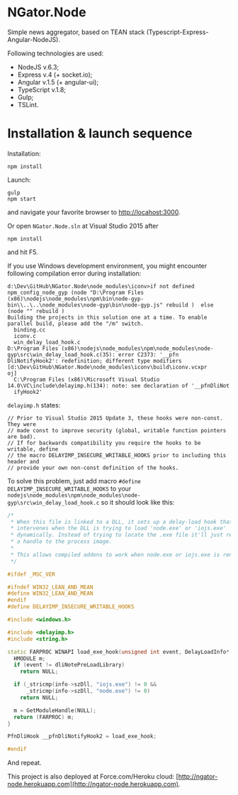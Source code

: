 NGator.Node
=====
Simple news aggregator, based on TEAN stack (Typescript-Express-Angular-NodeJS).

Following technologies are used:

- NodeJS v.6.3;
- Express v.4 (+ socket.io);
- Angular v.1.5 (+ angular-ui);
- TypeScript v.1.8;
- Gulp;
- TSLint.

Installation & launch sequence
=====

####
Installation:
```
npm install
```
Launch: 
```
gulp
npm start
```
and navigate your favorite browser to [http://locahost:3000](http://locahost:3000).

Or open `NGator.Node.sln` at Visual Studio 2015 after 
```
npm install
```
and hit F5.

If you use Windows development environment, you might encounter following compilation error during installation: 
```
d:\Dev\GitHub\NGator.Node\node_modules\iconv>if not defined npm_config_node_gyp (node "D:\Program Files (x86)\nodejs\node_modules\npm\bin\node-gyp-bin\\..\..\node_modules\node-gyp\bin\node-gyp.js" rebuild )  else (node "" rebuild )
Building the projects in this solution one at a time. To enable parallel build, please add the "/m" switch.
  binding.cc
  iconv.c
  win_delay_load_hook.c
D:\Program Files (x86)\nodejs\node_modules\npm\node_modules\node-gyp\src\win_delay_load_hook.c(35): error C2373: '__pfn
DliNotifyHook2': redefinition; different type modifiers [d:\Dev\GitHub\NGator.Node\node_modules\iconv\build\iconv.vcxpr
oj]
  C:\Program Files (x86)\Microsoft Visual Studio 14.0\VC\include\delayimp.h(134): note: see declaration of '__pfnDliNot
  ifyHook2'
```
```delayimp.h``` states:
```
// Prior to Visual Studio 2015 Update 3, these hooks were non-const.  They were
// made const to improve security (global, writable function pointers are bad).
// If for backwards compatibility you require the hooks to be writable, define
// the macro DELAYIMP_INSECURE_WRITABLE_HOOKS prior to including this header and
// provide your own non-const definition of the hooks.
```
To solve this problem, just add macro ```#define DELAYIMP_INSECURE_WRITABLE_HOOKS``` to your  ```nodejs\node_modules\npm\node_modules\node-gyp\src\win_delay_load_hook.c``` so it should look like this:
```C++
/*
 * When this file is linked to a DLL, it sets up a delay-load hook that
 * intervenes when the DLL is trying to load 'node.exe' or 'iojs.exe'
 * dynamically. Instead of trying to locate the .exe file it'll just return
 * a handle to the process image.
 *
 * This allows compiled addons to work when node.exe or iojs.exe is renamed.
 */

#ifdef _MSC_VER

#ifndef WIN32_LEAN_AND_MEAN
#define WIN32_LEAN_AND_MEAN
#endif
#define DELAYIMP_INSECURE_WRITABLE_HOOKS

#include <windows.h>

#include <delayimp.h>
#include <string.h>

static FARPROC WINAPI load_exe_hook(unsigned int event, DelayLoadInfo* info) {
  HMODULE m;
  if (event != dliNotePreLoadLibrary)
    return NULL;

  if (_stricmp(info->szDll, "iojs.exe") != 0 &&
      _stricmp(info->szDll, "node.exe") != 0)
    return NULL;

  m = GetModuleHandle(NULL);
  return (FARPROC) m;
}

PfnDliHook __pfnDliNotifyHook2 = load_exe_hook;

#endif

```

And repeat.

This project is also deployed at Force.com/Heroku cloud: 
[http://ngator-node.herokuapp.com](http://ngator-node.herokuapp.com).